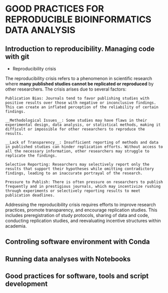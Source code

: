 # GOOD PRACTICES FOR REPRODUCIBLE BIOINFORMATICS DATA ANALYSIS

## Introduction to reproducibility. Managing code with git

- Reproducibility crisis

The reproducibility crisis refers to a phenomenon in scientific research where __many published studies cannot be replicated or reproduced__ by other researchers. The crisis arises due to several factors:

    Publication Bias: Journals tend to favor publishing studies with positive results over those with negative or inconclusive findings. This can create an inflated perception of the reliability of certain findings.

    __Methodological Issues__: Some studies may have flaws in their experimental design, data analysis, or statistical methods, making it difficult or impossible for other researchers to reproduce the results.

    __Lack of Transparency__: Insufficient reporting of methods and data in published studies can hinder replication efforts. Without access to all the necessary information, other researchers may struggle to replicate the findings.

    Selective Reporting: Researchers may selectively report only the results that support their hypotheses while omitting contradictory findings, leading to an inaccurate portrayal of the research.

    Pressure to Publish: There is often pressure on researchers to publish frequently and in prestigious journals, which may incentivize rushing through experiments or selectively reporting results to meet publication deadlines.

Addressing the reproducibility crisis requires efforts to improve research practices, promote transparency, and encourage replication studies. This includes preregistration of study protocols, sharing of data and code, conducting replication studies, and reevaluating incentive structures within academia.

## Controling software environment with Conda

## Running data analyses with Notebooks

## Good practices for software, tools and script development

